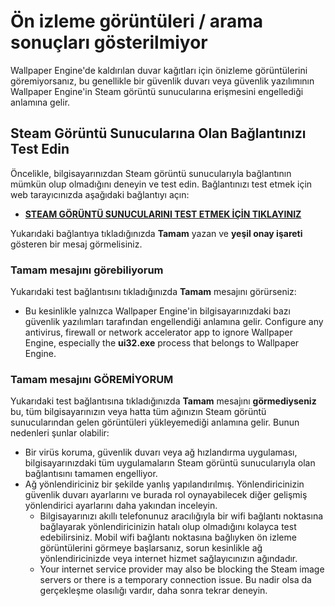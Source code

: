 # Ön izleme görüntüleri / arama sonuçları gösterilmiyor

Wallpaper Engine'de kaldırılan duvar kağıtları için önizleme görüntülerini göremiyorsanız, bu genellikle bir güvenlik duvarı veya güvenlik yazılımının Wallpaper Engine'in Steam görüntü sunucularına erişmesini engellediği anlamına gelir.

## Steam Görüntü Sunucularına Olan Bağlantınızı Test Edin

Öncelikle, bilgisayarınızdan Steam görüntü sunucularıyla bağlantının mümkün olup olmadığını deneyin ve test edin. Bağlantınızı test etmek için web tarayıcınızda aşağıdaki bağlantıyı açın:

* [**STEAM GÖRÜNTÜ SUNUCULARINI TEST ETMEK İÇİN TIKLAYINIZ**](https://steamuserimages-a.akamaihd.net/ugc/1796366854776537259/C541D485E7156010D92284B082D13A2377FD1F8F/?imw=5000&imh=5000&ima=fit&impolicy=Letterbox&imcolor=%23000000&letterbox=false)

Yukarıdaki bağlantıya tıkladığınızda **Tamam** yazan ve **yeşil onay işareti** gösteren bir mesaj görmelisiniz.

### Tamam mesajını görebiliyorum

Yukarıdaki test bağlantısını tıkladığınızda **Tamam** mesajını görürseniz:

* Bu kesinlikle yalnızca Wallpaper Engine'in bilgisayarınızdaki bazı güvenlik yazılımları tarafından engellendiği anlamına gelir. Configure any antivirus, firewall or network accelerator app to ignore Wallpaper Engine, especially the **ui32.exe** process that belongs to Wallpaper Engine.

### Tamam mesajını GÖREMİYORUM

Yukarıdaki test bağlantısına tıkladığınızda **Tamam** mesajını **görmediyseniz** bu, tüm bilgisayarınızın veya hatta tüm ağınızın Steam görüntü sunucularından gelen görüntüleri yükleyemediği anlamına gelir. Bunun nedenleri şunlar olabilir:

* Bir virüs koruma, güvenlik duvarı veya ağ hızlandırma uygulaması, bilgisayarınızdaki tüm uygulamaların Steam görüntü sunucularıyla olan bağlantısını tamamen engelliyor.
* Ağ yönlendiriciniz bir şekilde yanlış yapılandırılmış. Yönlendiricinizin güvenlik duvarı ayarlarını ve burada rol oynayabilecek diğer gelişmiş yönlendirici ayarlarını daha yakından inceleyin.
    * Bilgisayarınızı akıllı telefonunuz aracılığıyla bir wifi bağlantı noktasına bağlayarak yönlendiricinizin hatalı olup olmadığını kolayca test edebilirsiniz. Mobil wifi bağlantı noktasına bağlıyken ön izleme görüntülerini görmeye başlarsanız, sorun kesinlikle ağ yönlendiricinizde veya internet hizmet sağlayıcınızın ağındadır.
    * Your internet service provider may also be blocking the Steam image servers or there is a temporary connection issue. Bu nadir olsa da gerçekleşme olasılığı vardır, daha sonra tekrar deneyin.